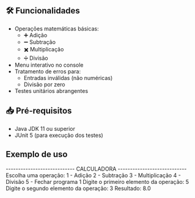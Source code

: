 ## 🛠️ Funcionalidades

- Operações matemáticas básicas:
  - ➕ Adição
  - ➖ Subtração
  - ✖️ Multiplicação
  - ➗ Divisão
- Menu interativo no console
- Tratamento de erros para:
  - Entradas inválidas (não numéricas)
  - Divisão por zero
- Testes unitários abrangentes

## 📥 Pré-requisitos

- Java JDK 11 ou superior
- JUnit 5 (para execução dos testes)

## Exemplo de uso

---------------------------- CALCULADORA ----------------------------
Escolha uma operação: 
1 - Adição 
2 - Subtração
3 - Multiplicação
4 - Divisão
5 - Fechar programa
1
Digite o primeiro elemento da operação: 
5
Digite o segundo elemento da operação:
3
Resultado: 8.0







